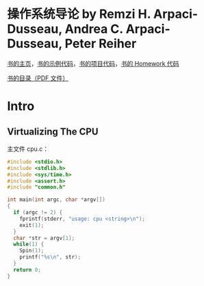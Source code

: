 # 操作系统导论 by Remzi H. Arpaci-Dusseau, Andrea C. Arpaci-Dusseau, Peter Reiher

[书的主页](https://pages.cs.wisc.edu/~remzi/OSTEP/)，[书的示例代码](https://github.com/remzi-arpacidusseau/ostep-code)，[书的项目代码](https://github.com/remzi-arpacidusseau/ostep-projects)，[书的 Homework 代码](https://github.com/remzi-arpacidusseau/ostep-homework)

[书的目录（PDF 文件）](https://pages.cs.wisc.edu/~remzi/OSTEP/toc.pdf)

Intro
=====

Virtualizing The CPU
--------------------

主文件 cpu.c：

```c
#include <stdio.h>
#include <stdlib.h>
#include <sys/time.h>
#include <assert.h>
#include "common.h"

int main(int argc, char *argv[])
{
  if (argc != 2) {
    fprintf(stderr, "usage: cpu <string>\n");
    exit(1);
  }
  char *str = argv[1];
  while(1) {
    Spin(1);
    printf("%s\n", str);
  }
  return 0;
}
```
